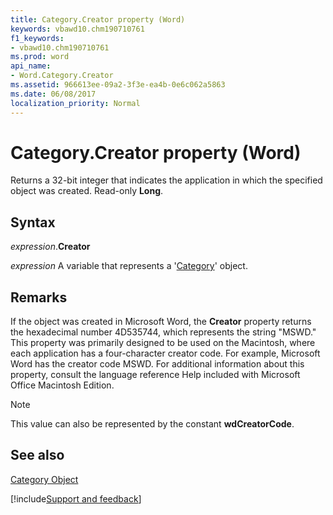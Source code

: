 ```yaml
---
title: Category.Creator property (Word)
keywords: vbawd10.chm190710761
f1_keywords:
- vbawd10.chm190710761
ms.prod: word
api_name:
- Word.Category.Creator
ms.assetid: 966613ee-09a2-3f3e-ea4b-0e6c062a5863
ms.date: 06/08/2017
localization_priority: Normal
---
```



# Category.Creator property (Word)

Returns a 32-bit integer that indicates the application in which the specified object was created. Read-only  **Long**.


## Syntax

_expression_.**Creator**

_expression_ A variable that represents a '[Category](Word.Category.md)' object.


## Remarks

If the object was created in Microsoft Word, the  **Creator** property returns the hexadecimal number 4D535744, which represents the string "MSWD." This property was primarily designed to be used on the Macintosh, where each application has a four-character creator code. For example, Microsoft Word has the creator code MSWD. For additional information about this property, consult the language reference Help included with Microsoft Office Macintosh Edition.


> [!NOTE] 
> This value can also be represented by the constant **wdCreatorCode**.


## See also


[Category Object](Word.Category.md)

[!include[Support and feedback](~/includes/feedback-boilerplate.md)]